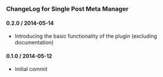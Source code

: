 ### ChangeLog for Single Post Meta Manager

#### 0.2.0 / 2014-05-14

* Introducing the basic functionality of the plugin (excluding documentation)

#### 0.1.0 / 2014-05-12

* Initial commit
